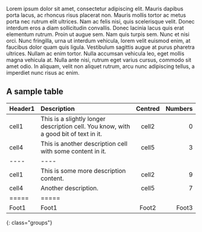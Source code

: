 
Lorem ipsum dolor sit amet, consectetur adipiscing elit. Mauris dapibus porta lacus, ac rhoncus risus placerat non. Mauris mollis tortor ac metus porta nec rutrum elit ultrices. Nam ac felis nisi, quis scelerisque velit. Donec interdum eros a diam sollicitudin convallis. Donec lacinia lacus quis erat elementum rutrum. Proin ut augue sem. Nam quis turpis sem. Nunc et nisi orci. Nunc fringilla, urna ut interdum vehicula, lorem velit euismod enim, at faucibus dolor quam quis ligula. Vestibulum sagittis augue at purus pharetra ultrices. Nullam ac enim tortor. Nulla accumsan vehicula leo, eget mollis magna vehicula at. Nulla ante nisi, rutrum eget varius cursus, commodo sit amet odio. In aliquam, velit non aliquet rutrum, arcu nunc adipiscing tellus, a imperdiet nunc risus ac enim.

A sample table
---------------------

| Header1 | Description | Centred | Numbers |
|:--------|:------------|:-------:|--------:|
| cell1   | This is a slightly longer description cell. You know, with a good bit of text in it. | cell2   | 0       |
| cell4   | This is another description cell with some content in it. | cell5   | 3       |
|----     |----
| cell1   | This is some more description content. | cell2   | 9       |
| cell4   | Another description. | cell5   | 7       |
|=====    |=====
| Foot1   | Foot1   | Foot2   | Foot3
{: class="groups"}

